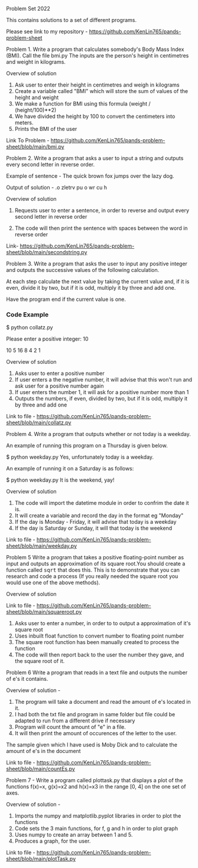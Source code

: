Problem Set 2022

This contains solutions to a set of different programs.

Please see link to my repository - https://github.com/KenLin765/pands-problem-sheet

Problem 1. Write a program that calculates somebody's Body Mass Index (BMI). Call the file bmi.py The inputs are the person's height in centimetres and weight in kilograms.


Overview of solution

1. Ask user to enter their height in centimetres and weigh in kilograms
2. Create a variable called "BMI" which will store the sum of values of the height and weight
3. We make a function for BMI using this formula (weight / (height/100)**2)
4. We have divided the height by 100 to convert the centimeters into meters.
5. Prints the BMI of the user


Link To Problem - https://github.com/KenLin765/pands-problem-sheet/blob/main/bmi.py


Problem 2. Write a program that asks a user to input a string and outputs every second letter in reverse order.

Example of sentence - The quick brown fox jumps over the lazy dog.

Output of solution - .o zletrv pu o wr cu h

Overview of solution

1. Requests user to enter a sentence, in order to reverse and output every second letter in reverse order

2. The code will then print the sentence with spaces between the word in reverse order


Link- https://github.com/KenLin765/pands-problem-sheet/blob/main/secondstring.py




Problem 3. Write a program that asks the user to input any positive integer and outputs the successive values of the following calculation.

At each step calculate the next value by taking the current value and, if it is even, divide it by two, but if it is odd, multiply it by three and add one.

Have the program end if the current value is one.


### Code Example

$ python collatz.py

Please enter a positive integer: 10

10 5 16 8 4 2 1


Overview of solution

1. Asks user to enter a positive number
2. If user enters a the negative number, it will advise that this won't run and ask user for a positive number again
3. If user enters the number 1, it will ask for a positive number more than 1
4. Outputs the numbers, if even, divided by two, but if it is odd, multiply it by three and add one

Link to file - https://github.com/KenLin765/pands-problem-sheet/blob/main/collatz.py





Problem 4. Write a program that outputs whether or not today is a weekday.


An example of running this program on a Thursday is given below.

$ python weekday.py
Yes, unfortunately today is a weekday.


An example of running it on a Saturday is as follows:

$ python weekday.py
It is the weekend, yay!


Overview of solution

1. The code will import the datetime module in order to confrim the date it is.
2. It will create a variable and record the day in the format eg "Monday"
3. If the day is Monday - Friday, it will advise that today is a weekday
4. If the day is Saturday or Sunday, it will that today is the weekend

Link to file - https://github.com/KenLin765/pands-problem-sheet/blob/main/weekday.py





Problem 5 Write a program that takes a positive floating-point number as input and outputs an approximation of its square root.You should create a function called <tt>sqrt</tt> that does this. This is to demonstrate that you can research and code a process (If you really needed the square root you would use one of the above methods).

Overview of solution

Link to file - https://github.com/KenLin765/pands-problem-sheet/blob/main/squareroot.py

1. Asks user to enter a number, in order to to output a approximation of it's square root
2. Uses inbuilt float function to convert number to floating point number
3. The square root function has been manually created to process the function
4. The code will then report back to the user the number they gave, and the square root of it.




Problem 6 Write a program that reads in a text file and outputs the number of e's it contains. 

Overview of solution -
1. The program will take a document and read the amount of e's located in it.
2. I had both the txt file and program in same folder but file could be adapted to run from a different drive if necessary
3. Program will count the amount of "e" in a file.
4. It will then print the amount of occurences of the letter to the user.


The sample given which I have used is Moby Dick and to calculate the amount of e's in the document

Link to file - https://github.com/KenLin765/pands-problem-sheet/blob/main/countEs.py




Problem 7 - Write a program called plottask.py that displays a plot of the functions f(x)=x, g(x)=x2 and h(x)=x3 in the range [0, 4] on the one set of axes.

Overview of solution -
1. Imports the numpy and matplotlib.pyplot libraries in order to plot the functions
2. Code sets the 3 main functions, for f, g and h in order to plot graph
3. Uses numpy to create an array between 1 and 5.
4. Produces a graph, for the user.

Link to file - https://github.com/KenLin765/pands-problem-sheet/blob/main/plotTask.py


